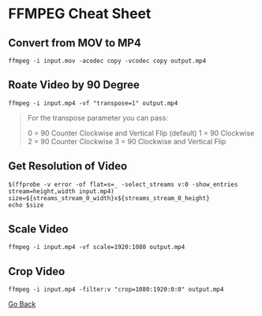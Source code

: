 # FFMPEG Cheat Sheet


## Convert from MOV to MP4

```shell
ffmpeg -i input.mov -acodec copy -vcodec copy output.mp4
```

## Roate Video by 90 Degree

```shell
ffmpeg -i input.mp4 -vf "transpose=1" output.mp4
```

> For the transpose parameter you can pass:
> 
> 0 = 90 Counter Clockwise and Vertical Flip (default)
> 1 = 90 Clockwise
> 2 = 90 Counter Clockwise
> 3 = 90 Clockwise and Vertical Flip

## Get Resolution of Video

```shell
$(ffprobe -v error -of flat=s=_ -select_streams v:0 -show_entries stream=height,width input.mp4)
size=${streams_stream_0_width}x${streams_stream_0_height}
echo $size
```

## Scale Video

```shell
ffmpeg -i input.mp4 -vf scale=1920:1080 output.mp4
```

## Crop Video

```shell
ffmpeg -i input.mp4 -filter:v "crop=1080:1920:0:0" output.mp4
```

[Go Back](README.md)